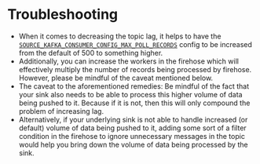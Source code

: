 # Troubleshooting

* When it comes to decreasing the topic lag, it helps to have the [`SOURCE_KAFKA_CONSUMER_CONFIG_MAX_POLL_RECORDS`](../reference/configuration.md#-source_kafka_consumer_config_max_poll_records) config to be increased from the default of 500 to something higher.
* Additionally, you can increase the workers in the firehose which will effectively multiply the number of records being processed by firehose. However, please be mindful of the caveat mentioned below.
* The caveat to the aforementioned remedies: Be mindful of the fact that your sink also needs to be able to process this higher volume of data being pushed to it. Because if it is not, then this will only compound the problem of increasing lag.
* Alternatively, if your underlying sink is not able to handle increased \(or default\) volume of data being pushed to it, adding some sort of a filter condition in the firehose to ignore unnecessary messages in the topic would help you bring down the volume of data being processed by the sink.

